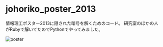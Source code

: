 johoriko_poster_2013
====================

情報理工ポスター2013に隠された暗号を解くためのコード。
研究室のほかの人がRubyで解いてたのでPythonでやってみました。

![poster](https://cloud.githubusercontent.com/assets/2253692/14097891/2de8f18c-f5b1-11e5-9540-d6fd3a47e97e.jpeg)

